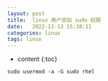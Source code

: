 ```yaml
---
layout: post
title:  linux 用户添加 sudo 权限
date:   2022-11-13 15:38:11
categories: linux
tags: linux
---
```


* content
{:toc}

``sudo usermod -a -G sudo rhel``
